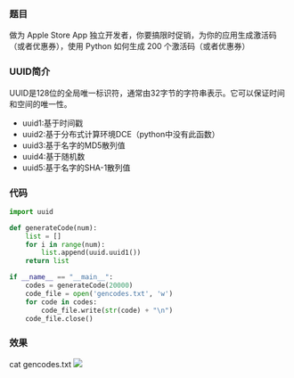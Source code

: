 ### 题目
做为 Apple Store App 独立开发者，你要搞限时促销，为你的应用生成激活码（或者优惠券），使用 Python 如何生成 200 个激活码（或者优惠券）

### UUID简介
UUID是128位的全局唯一标识符，通常由32字节的字符串表示。它可以保证时间和空间的唯一性。
*   uuid1:基于时间戳
*   uuid2:基于分布式计算环境DCE（python中没有此函数）
*   uuid3:基于名字的MD5散列值
*   uuid4:基于随机数
*   uuid5:基于名字的SHA-1散列值
### 代码
```Python
import uuid

def generateCode(num):
    list = []
    for i in range(num):
        list.append(uuid.uuid1())
    return list

if __name__ == "__main__":
    codes = generateCode(20000)
    code_file = open('gencodes.txt', 'w')
    for code in codes:
        code_file.write(str(code) + "\n")
    code_file.close()
```
### 效果
cat gencodes.txt
![](http://oqdzx28cd.bkt.clouddn.com/18-1-8/8933734.jpg)
